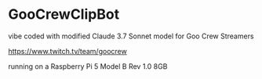 # GooCrewClipBot
vibe coded with modified Claude 3.7 Sonnet model for Goo Crew Streamers

https://www.twitch.tv/team/goocrew

running on a Raspberry Pi 5 Model B Rev 1.0 8GB
